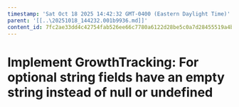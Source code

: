 ```yaml
---
timestamp: 'Sat Oct 18 2025 14:42:32 GMT-0400 (Eastern Daylight Time)'
parent: '[[..\20251018_144232.001b9936.md]]'
content_id: 7fc2ae33dd4c42754fab526ee66c7780a6122d28be5c0a7d28455519a4b26e70
---
```


# Implement GrowthTracking: For optional string fields have an empty string instead of null or undefined
